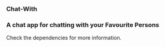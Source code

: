 
### Chat-With

### A chat app for chatting with your Favourite Persons

Check the dependencies for more information.
